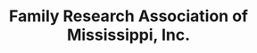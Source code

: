 ---
layout: repo
title: "Family Research Association of Mississippi, Inc."
id: 23778
permalink: repos/23778/
---